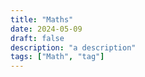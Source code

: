 ```yaml
---
title: "Maths"
date: 2024-05-09
draft: false
description: "a description"
tags: ["Math", "tag"]
---
```

